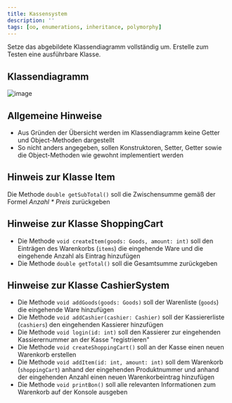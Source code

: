 ```yaml
---
title: Kassensystem
description: ''
tags: [oo, enumerations, inheritance, polymorphy]
---
```


Setze das abgebildete Klassendiagramm vollständig um. Erstelle zum Testen eine ausführbare Klasse.

## Klassendiagramm
![image](https://user-images.githubusercontent.com/47243617/209168669-32e3b92c-94bd-4b33-9973-0806ea0c63dd.png)

## Allgemeine Hinweise
- Aus Gründen der Übersicht werden im Klassendiagramm keine Getter und Object-Methoden dargestellt
- So nicht anders angegeben, sollen Konstruktoren, Setter, Getter sowie die Object-Methoden wie gewohnt implementiert werden

## Hinweis zur Klasse Item
Die Methode `double getSubTotal()` soll die Zwischensumme gemäß der Formel _Anzahl * Preis_ zurückgeben

## Hinweise zur Klasse ShoppingCart
- Die Methode `void createItem(goods: Goods, amount: int)` soll den Einträgen des Warenkorbs (`items`) die eingehende Ware und die eingehende Anzahl als Eintrag hinzufügen
- Die Methode `double getTotal()` soll die Gesamtsumme zurückgeben

## Hinweise zur Klasse CashierSystem
- Die Methode `void addGoods(goods: Goods)` soll der Warenliste (`goods`) die eingehende Ware hinzufügen
- Die Methode `void addCashier(cashier: Cashier)` soll der Kassiererliste (`cashiers`) den eingehenden Kassierer hinzufügen
- Die Methode `void login(id: int)` soll den Kassierer zur eingehenden Kassierernummer an der Kasse "registrieren"
- Die Methode `void createShoppingCart()` soll an der Kasse einen neuen Warenkorb erstellen
- Die Methode `void addItem(id: int, amount: int)` soll dem Warenkorb (`shoppingCart`) anhand der eingehenden Produktnummer und anhand der eingehenden Anzahl
einen neuen Warenkorbeintrag hinzufügen
- Die Methode `void printBon()` soll alle relevanten Informationen zum Warenkorb auf der Konsole ausgeben
